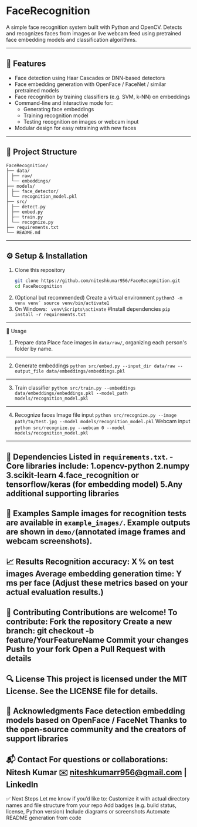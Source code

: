 # FaceRecognition

A simple face recognition system built with Python and OpenCV. Detects and recognizes faces from images or live webcam feed using pretrained face embedding models and classification algorithms.

---

## 🚀 Features

- Face detection using Haar Cascades or DNN-based detectors  
- Face embedding generation with OpenFace / FaceNet / similar pretrained models  
- Face recognition by training classifiers (e.g. SVM, k-NN) on embeddings  
- Command-line and interactive mode for:
  - Generating face embeddings
  - Training recognition model
  - Testing recognition on images or webcam input  
- Modular design for easy retraining with new faces

---

## 📁 Project Structure
```
FaceRecognition/
├── data/
│ ├── raw/
│ └── embeddings/
├── models/
│ ├── face_detector/
│ └── recognition_model.pkl
├── src/
│ ├── detect.py
│ ├── embed.py
│ ├── train.py
│ └── recognize.py
├── requirements.txt
└── README.md
```
---

## ⚙️ Setup & Installation

1. Clone this repository  
   ```bash
   git clone https://github.com/niteshkumar956/FaceRecognition.git
   cd FaceRecognition
2. (Optional but recommended) Create a virtual environment
```python3 -m venv venv`
source venv/bin/activate1```
3. On Windows: ``` venv\Scripts\activate```
#Install dependencies
```pip install -r requirements.txt```
---
🧠 Usage
1. Prepare data
   Place face images in ```data/raw/```, organizing each person's folder by name.
---
2. Generate embeddings
```python src/embed.py --input_dir data/raw --output_file data/embeddings/embeddings.pkl```
---
3. Train classifier
```python src/train.py --embeddings data/embeddings/embeddings.pkl --model_path models/recognition_model.pkl```
---
4. Recognize faces
Image file input
```python src/recognize.py --image path/to/test.jpg --model models/recognition_model.pkl```
Webcam input
```python src/recognize.py --webcam 0 --model models/recognition_model.pkl```
---
🧩 Dependencies
Listed in ```requirements.txt```.
-Core libraries include:
1.opencv-python
2.numpy
3.scikit-learn
4.face_recognition or tensorflow/keras (for embedding model)
5.Any additional supporting libraries
---
📂 Examples
Sample images for recognition tests are available in ```example_images/```.
Example outputs are shown in ```demo/```(annotated image frames and webcam screenshots).
---
📈 Results
**Recognition accuracy: X % on test images
Average embedding generation time: Y ms per face
(Adjust these metrics based on your actual evaluation results.)**
---
📝 Contributing
Contributions are welcome! To contribute:
Fork the repository
Create a new branch: git checkout -b feature/YourFeatureName
Commit your changes
Push to your fork
Open a Pull Request with details
---
🔍 License
This project is licensed under the MIT License. See the LICENSE file for details.
---
🙏 Acknowledgments
Face detection embedding models based on OpenFace / FaceNet
Thanks to the open-source community and the creators of support libraries
---
📬 Contact
For questions or collaborations:
Nitesh Kumar
✉️ niteshkumarr956@gmail.com | LinkedIn
---
✅ Next Steps
Let me know if you’d like to:
Customize it with actual directory names and file structure from your repo
Add badges (e.g. build status, license, Python version)
Include diagrams or screenshots
Automate README generation from code
